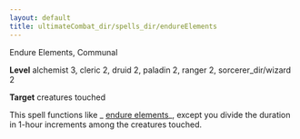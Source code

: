 ```yaml
---
layout: default
title: ultimateCombat_dir/spells_dir/endureElements
---
```

Endure Elements, Communal

**Level** alchemist 3, cleric 2, druid 2, paladin 2, ranger 2, sorcerer_dir/wizard 2

**Target** creatures touched

This spell functions like _ [endure elements](../../spells_dir/endureElements#_endure-elements)_, except you divide the duration in 1-hour increments among the creatures touched.

